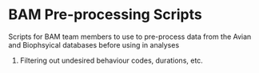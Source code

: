 # BAM Pre-processing Scripts 

Scripts for BAM team members to use to pre-process data from the Avian and Biophsyical databases before using in analyses

1. Filtering out undesired behaviour codes, durations, etc. 
